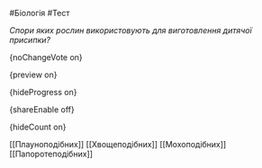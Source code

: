 #Біологія #Тест

*Спори яких рослин використовують для виготовлення дитячої присипки?*

{noChangeVote on}

{preview on}

{hideProgress on}

{shareEnable off}

{hideCount on}

[[Плауноподібних]]
[[Хвощеподібних]]
[[Мохоподібних]]
[[Папоротеподібних]]
